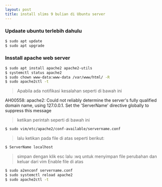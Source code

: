 ```yaml
---
layout: post
title: install slims 9 bulian di Ubuntu server 
---
```


### Updaate ubuntu terlebih dahulu

```bash
$ sudo apt update
$ sudo apt upgrade
```

### Insstall apache web server 

```bash
$ sudo apt install apache2 apache2-utils
$ systemctl status apache2
$ sudo chown www-data:www-data /var/www/html/ -R
$ sudo apache2ctl -t   
```

> Apabila ada notifikasi kesalahan seperti di bawah ini

AH00558: apache2: Could not reliably determine the server's fully qualified domain name, using 127.0.0.1. Set the 'ServerName' directive globally to suppress this message  

> ketikan perintah seperti di bawah ini

```bash
$ sudo vim/etc/apache2/conf-available/servername.conf
```
> lalu ketikan pada file di atas seperti berikut:

```bash
$ ServerName localhost
```

> simpan dengan klik esc lalu :wq untuk menyimpan file perubahan dan keluar dari vim Enable file di atas


```bash
$ sudo a2enconf servername.conf  
$ sudo systemctl reload apache2  
$ sudo apache2ctl -t  
```









